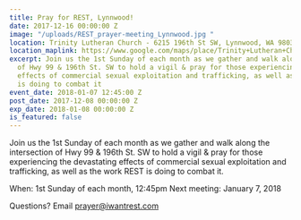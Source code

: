 ```yaml
---
title: Pray for REST, Lynnwood!
date: 2017-12-16 00:00:00 Z
image: "/uploads/REST_prayer-meeting_Lynnwood.jpg "
location: Trinity Lutheran Church - 6215 196th St SW, Lynnwood, WA 98036
location_maplink: https://www.google.com/maps/place/Trinity+Lutheran+Church/@47.8214856,-122.3201787,17z/data=!3m1!4b1!4m5!3m4!1s0x54900531491393a1:0x7386201b23a64eb1!8m2!3d47.821482!4d-122.31799
excerpt: Join us the 1st Sunday of each month as we gather and walk along the intersection
  of Hwy 99 & 196th St. SW to hold a vigil & pray for those experiencing the devastating
  effects of commercial sexual exploitation and trafficking, as well as the work REST
  is doing to combat it
event_date: 2018-01-07 12:45:00 Z
post_date: 2017-12-08 00:00:00 Z
exp_date: 2018-01-08 00:00:00 Z
is_featured: false
---
```


Join us the 1st Sunday of each month as we gather and walk along the intersection of Hwy 99 & 196th St. SW to hold a vigil & pray for those experiencing the devastating effects of commercial sexual exploitation and trafficking, as well as the work REST is doing to combat it.

When: 1st Sunday of each month, 12:45pm
Next meeting: January 7, 2018

Questions? Email [prayer@iwantrest.com](mailto:prayer@iwantrest.com)